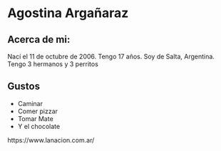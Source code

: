 <h1>Agostina Argañaraz</h1>
<h2> Acerca de mi: </h2>
<p>Nací el 11 de octubre de 2006. Tengo 17 años. Soy de Salta, Argentina. Tengo 3 hermanos y 3 perritos</p>
<h2> Gustos </h2> 
<ul>
<li>Caminar</li>
<li>Comer pizzar</li>
<li>Tomar Mate</li>
<li>Y el chocolate </li>
</ul>
https://www.lanacion.com.ar/

